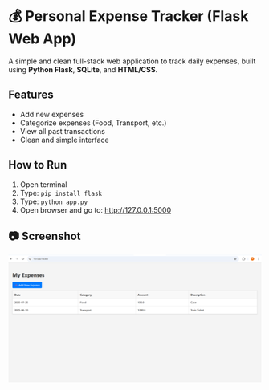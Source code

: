 # 💰 Personal Expense Tracker (Flask Web App)

A simple and clean full-stack web application to track daily expenses, built using **Python Flask**, **SQLite**, and **HTML/CSS**.

## Features
- Add new expenses
- Categorize expenses (Food, Transport, etc.)
- View all past transactions
- Clean and simple interface

## How to Run
1. Open terminal
2. Type: `pip install flask`
3. Type: `python app.py`
4. Open browser and go to: http://127.0.0.1:5000

## 📷 Screenshot

![App Screenshot](static/screenshot.png)
